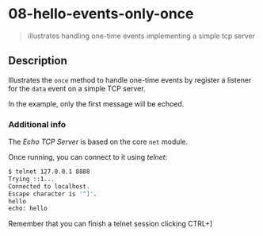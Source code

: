 # 08-hello-events-only-once
> illustrates handling one-time events implementing a simple tcp server

## Description
Illustrates the `once` method to handle one-time events by register a listener for the `data` event on a simple TCP server.

In the example, only the first message will be echoed.

### Additional info
The *Echo TCP Server* is based on the core `net` module.

Once running, you can connect to it using *telnet*:
```bash
$ telnet 127.0.0.1 8888
Trying ::1...
Connected to localhost.
Escape character is '^]'.
hello
echo: hello
```

Remember that you can finish a telnet session clicking CTRL+]